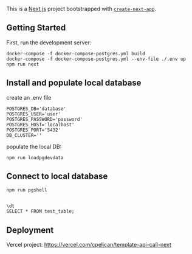 This is a [Next.js](https://nextjs.org/) project bootstrapped with [`create-next-app`](https://github.com/vercel/next.js/tree/canary/packages/create-next-app).

## Getting Started

First, run the development server:

```
docker-compose -f docker-compose-postgres.yml build
docker-compose -f docker-compose-postgres.yml --env-file ./.env up
npm run next
```

## Install and populate local database

create an .env file
```
POSTGRES_DB='database'
POSTGRES_USER='user'
POSTGRES_PASSWORD='password'
POSTGRES_HOST='localhost'
POSTGRES_PORT='5432'
DB_CLUSTER=''
```

populate the local DB:
```
npm run loadpgdevdata
```

## Connect to local database
```postgres
npm run pgshell


\dt
SELECT * FROM test_table;
```

## Deployment

Vercel project: https://vercel.com/cpelican/template-api-call-next